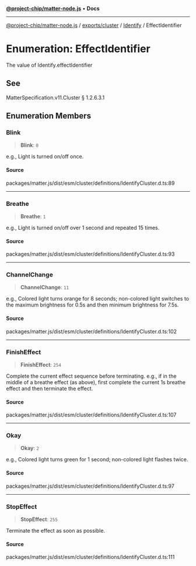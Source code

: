 [**@project-chip/matter-node.js**](../../../../../README.md) • **Docs**

***

[@project-chip/matter-node.js](../../../../../modules.md) / [exports/cluster](../../../README.md) / [Identify](../README.md) / EffectIdentifier

# Enumeration: EffectIdentifier

The value of Identify.effectIdentifier

## See

MatterSpecification.v11.Cluster § 1.2.6.3.1

## Enumeration Members

### Blink

> **Blink**: `0`

e.g., Light is turned on/off once.

#### Source

packages/matter.js/dist/esm/cluster/definitions/IdentifyCluster.d.ts:89

***

### Breathe

> **Breathe**: `1`

e.g., Light is turned on/off over 1 second and repeated 15 times.

#### Source

packages/matter.js/dist/esm/cluster/definitions/IdentifyCluster.d.ts:93

***

### ChannelChange

> **ChannelChange**: `11`

e.g., Colored light turns orange for 8 seconds; non-colored light switches to the maximum brightness for
0.5s and then minimum brightness for 7.5s.

#### Source

packages/matter.js/dist/esm/cluster/definitions/IdentifyCluster.d.ts:102

***

### FinishEffect

> **FinishEffect**: `254`

Complete the current effect sequence before terminating. e.g., if in the middle of a breathe effect (as
above), first complete the current 1s breathe effect and then terminate the effect.

#### Source

packages/matter.js/dist/esm/cluster/definitions/IdentifyCluster.d.ts:107

***

### Okay

> **Okay**: `2`

e.g., Colored light turns green for 1 second; non-colored light flashes twice.

#### Source

packages/matter.js/dist/esm/cluster/definitions/IdentifyCluster.d.ts:97

***

### StopEffect

> **StopEffect**: `255`

Terminate the effect as soon as possible.

#### Source

packages/matter.js/dist/esm/cluster/definitions/IdentifyCluster.d.ts:111
